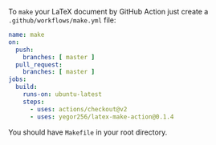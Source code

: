 To `make` your LaTeX document by GitHub Action just 
create a `.github/workflows/make.yml` file:

```yaml
name: make
on:
  push:
    branches: [ master ]
  pull_request:
    branches: [ master ]
jobs:
  build:
    runs-on: ubuntu-latest
    steps:
      - uses: actions/checkout@v2
      - uses: yegor256/latex-make-action@0.1.4
```

You should have `Makefile` in your root directory.
